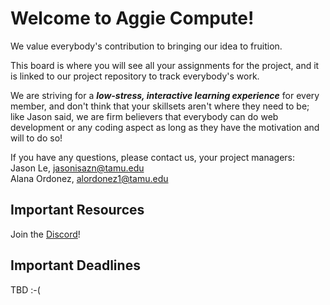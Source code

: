 # Welcome to Aggie Compute!
We value everybody's contribution to bringing our idea to fruition. 

This board is where you will see all your assignments for the project, and it is linked to our project repository to track everybody's work.

We are striving for a **_low-stress, interactive learning experience_** for every member, and don't think that your skillsets aren't where they need to be; like Jason said, we are firm believers that everybody can do web development or any coding aspect as long as they have the motivation and will to do so!

If you have any questions, please contact us, your project managers: </br >
Jason Le, jasonisazn@tamu.edu</br >
Alana Ordonez, alordonez1@tamu.edu 


## Important Resources
Join the [Discord](https://discord.gg/8eDhEfzh)!


## Important Deadlines
TBD :-(

